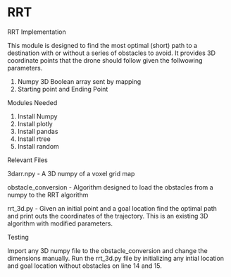 # RRT

RRT Implementation 

This module is designed to find the most optimal (short) path to a destination  with or without a series of obstacles to avoid. It provides 3D coordinate points that the drone should follow given the follwowing parameters. 

1. Numpy 3D Boolean array sent by mapping
2. Starting point and Ending Point

Modules Needed

1. Install Numpy
2. Install plotly
3. Install pandas
4. Install rtree
5. Install random

Relevant Files 

3darr.npy - A 3D numpy of a voxel grid map

obstacle_conversion - Algorithm designed to load the obstacles from a numpy to the RRT algorithm

rrt_3d.py - Given an initial point and a goal location find the optimal path and print outs the coordinates of the trajectory. This is an existing 3D algorithm with modified parameters. 

Testing 

Import any 3D numpy file to the obstacle_conversion and change the dimensions manually. Run the rrt_3d.py file by initializing any intial location and goal location without obstacles on line 14 and 15.
